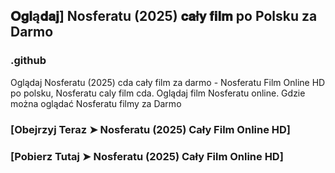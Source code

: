 ## 𝐎𝐠𝐥ą𝐝𝐚𝐣] Nosferatu (2025) 𝐜𝐚ł𝐲 𝐟𝐢𝐥𝐦 po Polsku za Darmo

### .github

Oglądaj Nosferatu (2025) cda cały film za darmo - Nosferatu Film Online HD po polsku, Nosferatu caly film cda. Oglądaj film Nosferatu online. Gdzie można oglądać Nosferatu filmy za Darmo

### [Obejrzyj Teraz ➤ Nosferatu (2025) Cały Film Online HD]

### [Pobierz Tutaj ➤ Nosferatu (2025) Cały Film Online HD]
